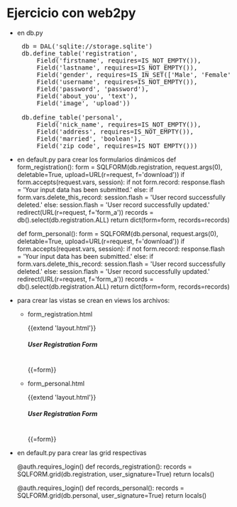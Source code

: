 # Ejercicio con web2py

- en db.py
<pre>
    db = DAL('sqlite://storage.sqlite')
    db.define_table('registration',
        Field('firstname', requires=IS_NOT_EMPTY()),
        Field('lastname', requires=IS_NOT_EMPTY()),
        Field('gender', requires=IS_IN_SET(['Male', 'Female'])),
        Field('username', requires=IS_NOT_EMPTY()),
        Field('password', 'password'),
        Field('about_you', 'text'),
        Field('image', 'upload'))

    db.define_table('personal',
        Field('nick_name', requires=IS_NOT_EMPTY()),
        Field('address', requires=IS_NOT_EMPTY()),
        Field('married', 'boolean'),
        Field('zip_code', requires=IS_NOT_EMPTY()))
</pre>

- en default.py para crear los formularios dinámicos
    def form_registration():
        form = SQLFORM(db.registration, request.args(0), deletable=True, upload=URL(r=request, f='download'))
        if form.accepts(request.vars, session):
           if not form.record:
               response.flash = 'Your input data has been submitted.'
           else:
               if form.vars.delete_this_record:
                   session.flash = 'User record successfully deleted.'
               else:
                   session.flash = 'User record successfully updated.'
               redirect(URL(r=request, f='form_a'))
        records = db().select(db.registration.ALL)
        return dict(form=form, records=records)

    def form_personal():
        form = SQLFORM(db.personal, request.args(0), deletable=True, upload=URL(r=request, f='download'))
        if form.accepts(request.vars, session):
           if not form.record:
               response.flash = 'Your input data has been submitted.'
           else:
               if form.vars.delete_this_record:
                   session.flash = 'User record successfully deleted.'
               else:
                   session.flash = 'User record successfully updated.'
               redirect(URL(r=request, f='form_a'))
        records = db().select(db.registration.ALL)
        return dict(form=form, records=records)

- para crear las vistas se crean en views los archivos:
  - form_registration.html

    {{extend 'layout.html'}}
    <h5> User Registration Form </h5>
    <br  />
    {{=form}}
    <br  />

  - form_personal.html

    {{extend 'layout.html'}}
    <h5> User Registration Form </h5>
    <br  />
    {{=form}}
    <br  />


- en default.py para crear las grid respectivas

    @auth.requires_login()
    def records_registration():
       records = SQLFORM.grid(db.registration, user_signature=True)
       return locals()

    @auth.requires_login()
    def records_personal():
       records = SQLFORM.grid(db.personal, user_signature=True)
       return locals()
